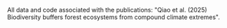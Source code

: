 All data and code associated with the publications: "Qiao et al. (2025) Biodiversity buffers forest ecosystems from compound climate extremes".
